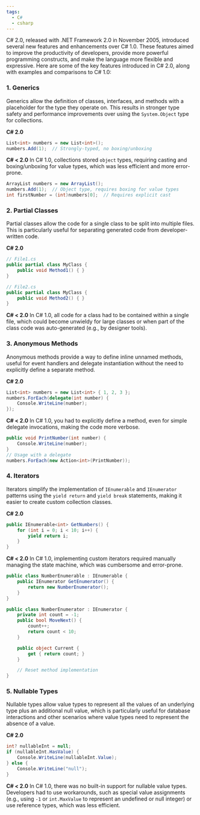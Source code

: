 ```yaml
---
tags:
  - C#
  - csharp
---
```


C# 2.0, released with .NET Framework 2.0 in November 2005, introduced several new features and enhancements over C# 1.0. These features aimed to improve the productivity of developers, provide more powerful programming constructs, and make the language more flexible and expressive. Here are some of the key features introduced in C# 2.0, along with examples and comparisons to C# 1.0:

### 1. **Generics**
Generics allow the definition of classes, interfaces, and methods with a placeholder for the type they operate on. This results in stronger type safety and performance improvements over using the `System.Object` type for collections.

**C# 2.0**
```csharp
List<int> numbers = new List<int>();
numbers.Add(1);  // Strongly-typed, no boxing/unboxing
```

**C# < 2.0**
In C# 1.0, collections stored `object` types, requiring casting and boxing/unboxing for value types, which was less efficient and more error-prone.
```csharp
ArrayList numbers = new ArrayList();
numbers.Add(1);  // Object type, requires boxing for value types
int firstNumber = (int)numbers[0];  // Requires explicit cast
```

### 2. **Partial Classes**
Partial classes allow the code for a single class to be split into multiple files. This is particularly useful for separating generated code from developer-written code.

**C# 2.0**
```csharp
// File1.cs
public partial class MyClass {
    public void Method1() { }
}

// File2.cs
public partial class MyClass {
    public void Method2() { }
}
```

**C# < 2.0**
In C# 1.0, all code for a class had to be contained within a single file, which could become unwieldy for large classes or when part of the class code was auto-generated (e.g., by designer tools).

### 3. **Anonymous Methods**
Anonymous methods provide a way to define inline unnamed methods, useful for event handlers and delegate instantiation without the need to explicitly define a separate method.

**C# 2.0**
```csharp
List<int> numbers = new List<int> { 1, 2, 3 };
numbers.ForEach(delegate(int number) {
    Console.WriteLine(number);
});
```

**C# < 2.0**
In C# 1.0, you had to explicitly define a method, even for simple delegate invocations, making the code more verbose.
```csharp
public void PrintNumber(int number) {
    Console.WriteLine(number);
}
// Usage with a delegate
numbers.ForEach(new Action<int>(PrintNumber));
```

### 4. **Iterators**
Iterators simplify the implementation of `IEnumerable` and `IEnumerator` patterns using the `yield return` and `yield break` statements, making it easier to create custom collection classes.

**C# 2.0**
```csharp
public IEnumerable<int> GetNumbers() {
    for (int i = 0; i < 10; i++) {
        yield return i;
    }
}
```

**C# < 2.0**
In C# 1.0, implementing custom iterators required manually managing the state machine, which was cumbersome and error-prone.
```csharp
public class NumberEnumerable : IEnumerable {
    public IEnumerator GetEnumerator() {
        return new NumberEnumerator();
    }
}

public class NumberEnumerator : IEnumerator {
    private int count = -1;
    public bool MoveNext() {
        count++;
        return count < 10;
    }

    public object Current {
        get { return count; }
    }

    // Reset method implementation
}
```

### 5. **Nullable Types**
Nullable types allow value types to represent all the values of an underlying type plus an additional null value, which is particularly useful for database interactions and other scenarios where value types need to represent the absence of a value.

**C# 2.0**
```csharp
int? nullableInt = null;
if (nullableInt.HasValue) {
    Console.WriteLine(nullableInt.Value);
} else {
    Console.WriteLine("null");
}
```

**C# < 2.0**
In C# 1.0, there was no built-in support for nullable value types. Developers had to use workarounds, such as special value assignments (e.g., using `-1` or `int.MaxValue` to represent an undefined or null integer) or use reference types, which was less efficient.